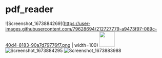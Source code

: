 # pdf_reader

![Screenshot_1673884269](https://user-images.githubusercontent.com/79628694/212727779-a9473f97-089c-40d4-8183-90a7d79776f7.png | width=100)
<img src="https://github.com/favicon.ico" width="48">
![Screenshot_1673884295](https://user-images.githubusercontent.com/79628694/212727787-365b7cb9-a10d-42e9-8eb9-06927a1ce56f.png)
![Screenshot_1673883988](https://user-images.githubusercontent.com/79628694/212727790-9b186a09-a698-48ec-9133-9361da15bafc.png)

